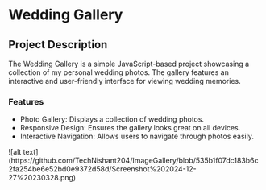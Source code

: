 <h1>Wedding Gallery</h1>

<h2>Project Description</h2>
<p></p>The Wedding Gallery is a simple JavaScript-based project showcasing a collection of my personal wedding photos. The gallery features an interactive and user-friendly interface for viewing wedding memories.</p>

<h3>Features</h3>
<ul>
  <li>Photo Gallery: Displays a collection of wedding photos.</li>

  <li>Responsive Design: Ensures the gallery looks great on all devices.</li>

<li>Interactive Navigation: Allows users to navigate through photos easily.</li>
</ul>
![alt text](https://github.com/TechNishant204/ImageGallery/blob/535b1f07dc183b6c2fa254be6e52bd0e9372d58d/Screenshot%202024-12-27%20230328.png)




